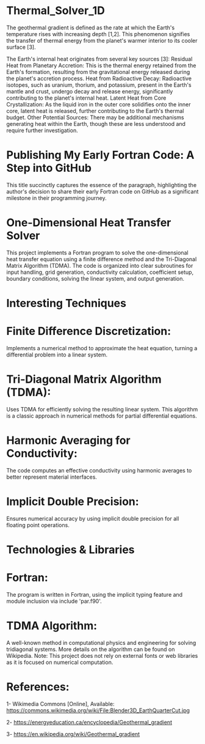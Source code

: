 # Thermal_Solver_1D
The geothermal gradient is defined as the rate at which the Earth's temperature rises with increasing depth [1,2]. This phenomenon signifies the transfer of thermal energy from the planet's warmer interior to its cooler surface [3].

The Earth's internal heat originates from several key sources [3]:
Residual Heat from Planetary Accretion: This is the thermal energy retained from the Earth's formation, resulting from the gravitational energy released during the planet's accretion process.
Heat from Radioactive Decay: Radioactive isotopes, such as uranium, thorium, and potassium, present in the Earth's mantle and crust, undergo decay and release energy, significantly contributing to the planet's internal heat.
Latent Heat from Core Crystallization: As the liquid iron in the outer core solidifies onto the inner core, latent heat is released, further contributing to the Earth's thermal budget.
Other Potential Sources: There may be additional mechanisms generating heat within the Earth, though these are less understood and require further investigation.
# Publishing My Early Fortran Code: A Step into GitHub
This title succinctly captures the essence of the paragraph, highlighting the author's decision to share their early Fortran code on GitHub as a significant milestone in their programming journey.

# One-Dimensional Heat Transfer Solver
This project implements a Fortran program to solve the one-dimensional heat transfer equation using a finite difference method and the Tri-Diagonal Matrix Algorithm (TDMA). The code is organized into clear subroutines for input handling, grid generation, conductivity calculation, coefficient setup, boundary conditions, solving the linear system, and output generation.

# Interesting Techniques
#  Finite Difference Discretization:
Implements a numerical method to approximate the heat equation, turning a differential problem into a linear system.

#  Tri-Diagonal Matrix Algorithm (TDMA):
Uses TDMA for efficiently solving the resulting linear system. This algorithm is a classic approach in numerical methods for partial differential equations.

#  Harmonic Averaging for Conductivity:
The code computes an effective conductivity using harmonic averages to better represent material interfaces.

#  Implicit Double Precision:
Ensures numerical accuracy by using implicit double precision for all floating point operations.

# Technologies & Libraries
#  Fortran:
The program is written in Fortran, using the implicit typing feature and module inclusion via include 'par.f90'.

#  TDMA Algorithm:
A well-known method in computational physics and engineering for solving tridiagonal systems. More details on the algorithm can be found on Wikipedia.
Note: This project does not rely on external fonts or web libraries as it is focused on numerical computation.

# References:

1-	Wikimedia Commons [Online], Available: https://commons.wikimedia.org/wiki/File:Blender3D_EarthQuarterCut.jpg

2-	https://energyeducation.ca/encyclopedia/Geothermal_gradient

3-	https://en.wikipedia.org/wiki/Geothermal_gradient

